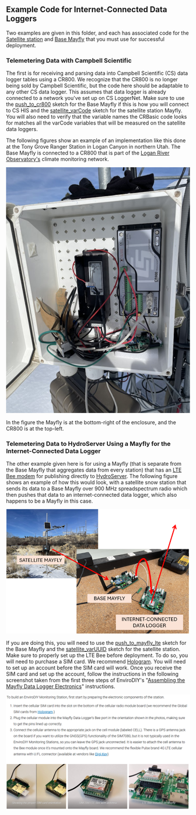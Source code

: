 ## Example Code for Internet-Connected Data Loggers

Two examples are given in this folder, and each has associated code for the [Satellite station](../../mayfly_datalogger/telemetry) and [Base Mayfly](../mayfly) that you must use for successful deployment. 

### Telemetering Data with Campbell Scientific
The first is for receiving and parsing data into Campbell Scientific (CS) data logger tables using a CR800. We recognize that the CR800 is no longer being sold by Campbell Scientific, but the code here should be adaptable to any other CS data logger.
This assumes that data logger is already connected to a network you've set up on CS LoggerNet. Make sure to use the [push_to_cr800](../mayfly/push_to_cr800) sketch for the Base Mayfly if this is how you will connect to CS HIS and the [satellite_varCode](../../mayfly_datalogger/telemetry/satellite_varCode) sketch for the satellite station Mayfly. You will also need to verify that the variable names the CRBasic code looks for matches all the varCode variables that will be measured on the satellite data loggers.

The following figures show an example of an implementation like this done at the Tony Grove Ranger Station in Logan Canyon in northern Utah. The Base Mayfly is connected to a CR800 that is part of the [Logan River Observatory's](https://uwrl.usu.edu/lro/) climate monitoring network.

![LRO Base Station Example](../base_figures/cr800_base.png)

In the figure the Mayfly is at the bottom-right of the enclosure, and the CR800 is at the top-left.

### Telemetering Data to HydroServer Using a Mayfly for the Internet-Connected Data Logger
The other example given here is for using a Mayfly (that is separate from the Base Mayfly that aggregates data from every station) that has an [LTE Bee modem](https://www.envirodiy.org/product/envirodiy-lte-bee/) for publishing directly to [HydroServer](https://hydroserver.geoglows.org/browse). The following figure shows an example of how this would look, with a satellite snow station that sends its data to a Base Mayfly over 900 MHz spreadspectrum radio which then pushes that 
data to an internet-connected data logger, which also happens to be a Mayfly in this case.

![mayfly_internet_datalogger_example](../base_figures/mayfly_internet_datalogger_example.png)

If you are doing this, you will need to use the [push_to_mayfly_lte](../mayfly/push_to_mayfly_lte) sketch for the Base Mayfly and the [satellite_varUUID](../../mayfly_datalogger/telemetry/satellite_varUUID) sketch for the satellite station.
Make sure to properly set up the LTE Bee before deployment. To do so, you will need to purchase a SIM card. We recommend [Hologram](https://store.hologram.io/). You will need to set up an account before the SIM card will work. Once you receive the SIM card and set up the account, follow the instructions in the following screenshot taken from the first three steps of EnviroDIY's "[Assembling the Mayfly Data Logger Electronics](https://www.envirodiy.org/knowledge-base/building-an-envirodiy-monitoring-station/)" instructions.

![sim_card_instructions](../base_figures/sim_card_instructions.png)
